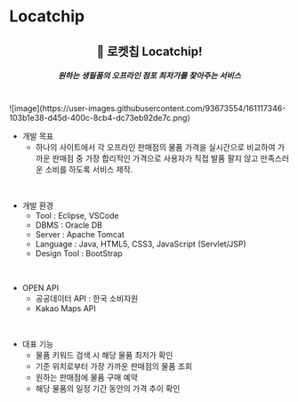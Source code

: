 # Locatchip

<div align="center">
  
##  🚀 로켓칩 Locatchip!
#####  원하는 생필품의 오프라인 점포 최저가를 찾아주는 서비스
</div>
<br>
![image](https://user-images.githubusercontent.com/93673554/161117346-103b1e38-d45d-400c-8cb4-dc73eb92de7c.png)

<br>

+ 개발 목표
  + 하나의 사이트에서 각 오프라인 판매점의 물품 가격을 실시간으로 비교하여 가까운 판매점 중 가장 합리적인 가격으로 사용자가 직접 발품 팔지 않고 만족스러운 소비를 하도록 서비스 제작.

<br>

+ 개발 환경
  + Tool : Eclipse, VSCode
  + DBMS : Oracle DB
  + Server : Apache Tomcat
  + Language : Java, HTML5, CSS3, JavaScript (Servlet/JSP)
  + Design Tool : BootStrap

<br>

+ OPEN API
  + 공공데이터 API : 한국 소비자원
  + Kakao Maps API

<br>

+ 대표 기능
  + 물품 키워드 검색 시 해당 물품 최저가 확인
  + 기준 위치로부터 가장 가까운 판매점의 물품 조회
  + 원하는 판매점에 물품 구매 예약
  + 해당 물품의 일정 기간 동안의 가격 추이 확인
